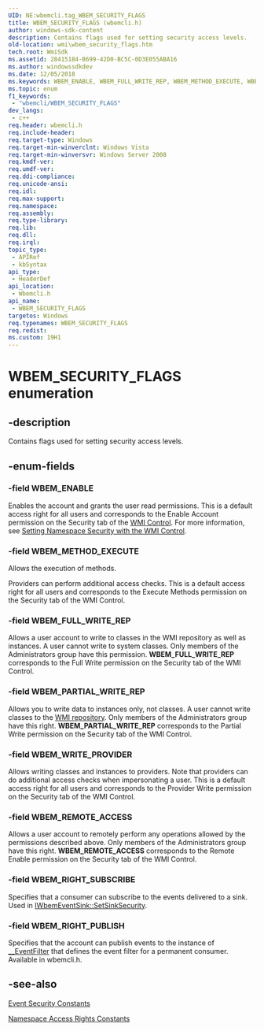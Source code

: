```yaml
---
UID: NE:wbemcli.tag_WBEM_SECURITY_FLAGS
title: WBEM_SECURITY_FLAGS (wbemcli.h)
author: windows-sdk-content
description: Contains flags used for setting security access levels.
old-location: wmi\wbem_security_flags.htm
tech.root: WmiSdk
ms.assetid: 28415184-B699-42D0-BC5C-0D3E055ABA16
ms.author: windowssdkdev
ms.date: 12/05/2018
ms.keywords: WBEM_ENABLE, WBEM_FULL_WRITE_REP, WBEM_METHOD_EXECUTE, WBEM_PARTIAL_WRITE_REP, WBEM_REMOTE_ACCESS, WBEM_RIGHT_PUBLISH, WBEM_RIGHT_SUBSCRIBE, WBEM_SECURITY_FLAGS, WBEM_SECURITY_FLAGS enumeration [Windows Management Instrumentation], WBEM_WRITE_PROVIDER, wbemcli/WBEM_ENABLE, wbemcli/WBEM_FULL_WRITE_REP, wbemcli/WBEM_METHOD_EXECUTE, wbemcli/WBEM_PARTIAL_WRITE_REP, wbemcli/WBEM_REMOTE_ACCESS, wbemcli/WBEM_RIGHT_PUBLISH, wbemcli/WBEM_RIGHT_SUBSCRIBE, wbemcli/WBEM_SECURITY_FLAGS, wbemcli/WBEM_WRITE_PROVIDER, wmi.wbem_security_flags
ms.topic: enum
f1_keywords: 
 - "wbemcli/WBEM_SECURITY_FLAGS"
dev_langs:
 - c++
req.header: wbemcli.h
req.include-header: 
req.target-type: Windows
req.target-min-winverclnt: Windows Vista
req.target-min-winversvr: Windows Server 2008
req.kmdf-ver: 
req.umdf-ver: 
req.ddi-compliance: 
req.unicode-ansi: 
req.idl: 
req.max-support: 
req.namespace: 
req.assembly: 
req.type-library: 
req.lib: 
req.dll: 
req.irql: 
topic_type:
 - APIRef
 - kbSyntax
api_type:
 - HeaderDef
api_location:
 - Wbemcli.h
api_name:
 - WBEM_SECURITY_FLAGS
targetos: Windows
req.typenames: WBEM_SECURITY_FLAGS
req.redist: 
ms.custom: 19H1
---
```


# WBEM_SECURITY_FLAGS enumeration


## -description


Contains flags used for setting security access levels.


## -enum-fields




### -field WBEM_ENABLE

Enables the account and grants the user read permissions. This is a default access right for all users and corresponds to the Enable Account permission on the Security tab of the <a href="https://docs.microsoft.com/windows/desktop/WmiSdk/gloss-w">WMI Control</a>. For more information, see <a href="https://docs.microsoft.com/windows/desktop/WmiSdk/setting-namespace-security-with-the-wmi-control">Setting Namespace Security with the WMI Control</a>.


### -field WBEM_METHOD_EXECUTE

Allows the execution of methods. 


 Providers can perform additional access checks. This is a default access right for all users and corresponds to the Execute Methods permission on the Security tab of the WMI Control.


### -field WBEM_FULL_WRITE_REP

Allows a user account to write to classes in the WMI repository as well as instances. A user cannot write to system classes. Only members of the Administrators group have this permission. <b>WBEM_FULL_WRITE_REP</b> corresponds to the Full Write permission on the Security tab of the WMI Control.


### -field WBEM_PARTIAL_WRITE_REP

Allows you to write data to instances only, not classes. A user cannot write classes to the <a href="https://docs.microsoft.com/windows/desktop/WmiSdk/gloss-w">WMI repository</a>. Only members of the Administrators group have this right. <b>WBEM_PARTIAL_WRITE_REP</b> corresponds to the Partial Write permission on the Security tab of the WMI Control.


### -field WBEM_WRITE_PROVIDER

Allows writing classes and instances to providers. Note that providers can do additional access checks when impersonating a user. This is a default access right for all users and corresponds to the Provider Write permission on the Security tab of the WMI Control.


### -field WBEM_REMOTE_ACCESS

Allows a user account to remotely perform any operations allowed by the permissions described above. Only members of the Administrators group have this right. <b>WBEM_REMOTE_ACCESS</b> corresponds to the Remote Enable permission on the Security tab of the WMI Control.


### -field WBEM_RIGHT_SUBSCRIBE

Specifies that a consumer can subscribe to the events delivered to a sink. Used in <a href="https://docs.microsoft.com/windows/desktop/api/wbemprov/nf-wbemprov-iwbemeventsink-setsinksecurity">IWbemEventSink::SetSinkSecurity</a>.


### -field WBEM_RIGHT_PUBLISH

Specifies that the account can  publish events to the instance of <a href="https://docs.microsoft.com/windows/desktop/WmiSdk/--eventfilter">__EventFilter</a> that defines the event filter for a permanent consumer. Available in wbemcli.h.


## -see-also




<a href="https://docs.microsoft.com/windows/desktop/WmiSdk/event-security-constants">Event Security Constants</a>



<a href="https://docs.microsoft.com/windows/desktop/WmiSdk/namespace-access-rights-constants">Namespace Access Rights Constants</a>
 

 


